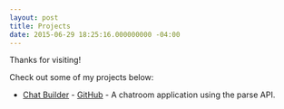 ```yaml
---
layout: post
title: Projects
date: 2015-06-29 18:25:16.000000000 -04:00
---
```

Thanks for visiting!

Check out some of my projects below:

* [Chat Builder](http://justinzimmerman.net/chatbuilder) - [GitHub](https://github.com/jrzimmerman/ChatBuilder) - A chatroom application using the parse API.
